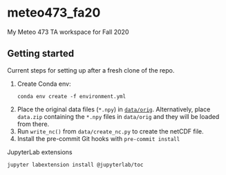 # meteo473_fa20
My Meteo 473 TA workspace for Fall 2020

## Getting started

Current steps for setting up after a fresh clone of the repo.

1. Create Conda env:  
   ```
   conda env create -f environment.yml
   ```
2. Place the original data files (`*.npy`) in [`data/orig`](./data/orig).
   Alternatively, place `data.zip` containing the `*.npy` files in `data/orig` and they will be loaded from there.
3. Run `write_nc()` from `data/create_nc.py` to create the netCDF file.
4. Install the pre-commit Git hooks with `pre-commit install`

JupyterLab extensions
```
jupyter labextension install @jupyterlab/toc
```
